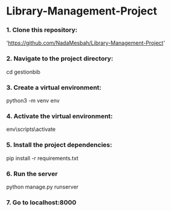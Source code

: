 # Library-Management-Project
### 1. Clone this repository: 
'https://github.com/NadaMesbah/Library-Management-Project'
### 2. Navigate to the project directory:
  cd gestionbib
### 3. Create a virtual environment:
  python3 -m venv env
### 4. Activate the virtual environment:
   env\scripts\activate
### 5. Install the project dependencies:
  pip install -r requirements.txt
### 6. Run the server
  python manage.py runserver
### 7. Go to localhost:8000
